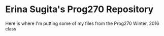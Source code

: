 # Erina Sugita's Prog270 Repository

Here is where I'm putting some of my files from the Prog270 Winter, 2016 class

